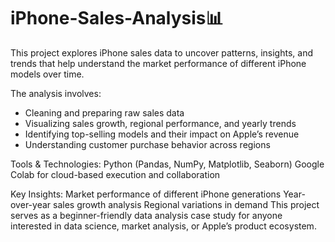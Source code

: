 # iPhone-Sales-Analysis📊
This project explores iPhone sales data to uncover patterns, insights, and trends that help understand the market performance of different iPhone models over time.

The analysis involves:
- Cleaning and preparing raw sales data
- Visualizing sales growth, regional performance, and yearly trends
- Identifying top-selling models and their impact on Apple’s revenue
- Understanding customer purchase behavior across regions
  
Tools & Technologies:
Python (Pandas, NumPy, Matplotlib, Seaborn)
Google Colab for cloud-based execution and collaboration

Key Insights:
Market performance of different iPhone generations
Year-over-year sales growth analysis
Regional variations in demand
This project serves as a beginner-friendly data analysis case study for anyone interested in data science, market analysis, or Apple’s product ecosystem.
